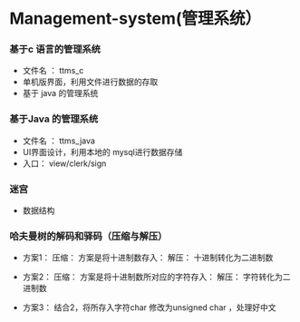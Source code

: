 # Management-system(管理系统）

### 基于c 语言的管理系统

 * 文件名 ： ttms_c
 * 单机版界面，利用文件进行数据的存取
 * 基于 java 的管理系统
 
 
### 基于Java 的管理系统
  * 文件名 ： ttms_java
  * UI界面设计，利用本地的 mysql进行数据存储
  * 入口： view/clerk/sign
  
  
### 迷宫
  * 数据结构  
  
  
### 哈夫曼树的解码和驿码（压缩与解压）
    
 * 方案1：
      压缩：  方案是将十进制数存入：
      解压：   十进制转化为二进制数

 * 方案2：
      压缩：  方案是将十进制数所对应的字符存入：
      解压：   字符转化为二进制数

 * 方案3：
      结合2，将所存入字符char 修改为unsigned char ，处理好中文
